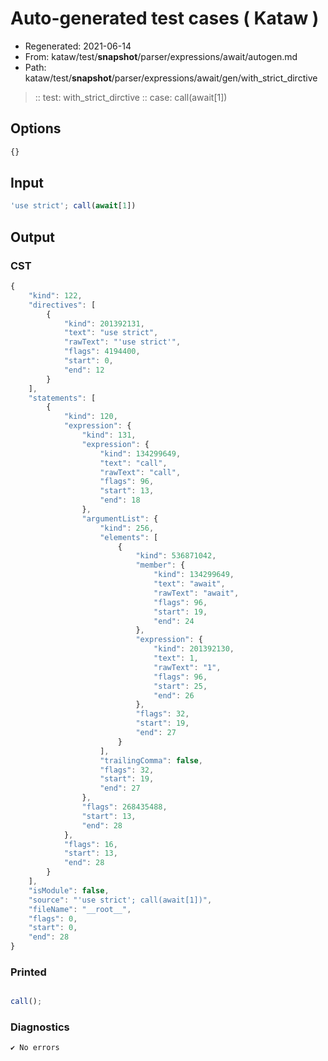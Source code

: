 # Auto-generated test cases ( Kataw )
- Regenerated: 2021-06-14
- From: kataw/test/__snapshot__/parser/expressions/await/autogen.md
- Path: kataw/test/__snapshot__/parser/expressions/await/gen/with_strict_dirctive
> :: test: with_strict_dirctive
> :: case: call(await[1])
## Options

`````js
{}
`````
## Input

`````js
'use strict'; call(await[1])
`````
## Output

### CST

```javascript
{
    "kind": 122,
    "directives": [
        {
            "kind": 201392131,
            "text": "use strict",
            "rawText": "'use strict'",
            "flags": 4194400,
            "start": 0,
            "end": 12
        }
    ],
    "statements": [
        {
            "kind": 120,
            "expression": {
                "kind": 131,
                "expression": {
                    "kind": 134299649,
                    "text": "call",
                    "rawText": "call",
                    "flags": 96,
                    "start": 13,
                    "end": 18
                },
                "argumentList": {
                    "kind": 256,
                    "elements": [
                        {
                            "kind": 536871042,
                            "member": {
                                "kind": 134299649,
                                "text": "await",
                                "rawText": "await",
                                "flags": 96,
                                "start": 19,
                                "end": 24
                            },
                            "expression": {
                                "kind": 201392130,
                                "text": 1,
                                "rawText": "1",
                                "flags": 96,
                                "start": 25,
                                "end": 26
                            },
                            "flags": 32,
                            "start": 19,
                            "end": 27
                        }
                    ],
                    "trailingComma": false,
                    "flags": 32,
                    "start": 19,
                    "end": 27
                },
                "flags": 268435488,
                "start": 13,
                "end": 28
            },
            "flags": 16,
            "start": 13,
            "end": 28
        }
    ],
    "isModule": false,
    "source": "'use strict'; call(await[1])",
    "fileName": "__root__",
    "flags": 0,
    "start": 0,
    "end": 28
}
```

### Printed

```javascript

call();
```

### Diagnostics

```javascript
✔ No errors
```

